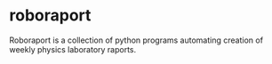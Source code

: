 roboraport
==========

Roboraport is a collection of python programs automating creation of weekly physics laboratory raports.
